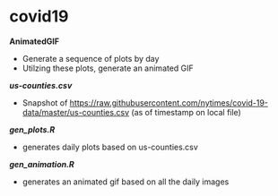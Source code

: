 # covid19

**AnimatedGIF**

 - Generate a sequence of plots by day
 - Utilzing these plots, generate an animated GIF

***us-counties.csv***

 - Snapshot of https://raw.githubusercontent.com/nytimes/covid-19-data/master/us-counties.csv (as of timestamp on local file)

***gen_plots.R***

 - generates daily plots based on us-counties.csv

***gen_animation.R***

 - generates an animated gif based on all the daily images
